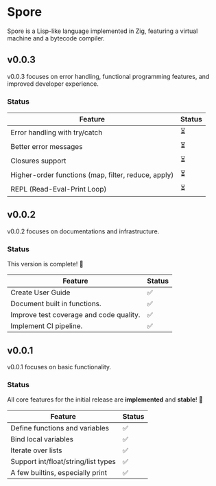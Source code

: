 # Spore

Spore is a Lisp-like language implemented in Zig, featuring a virtual machine
and a bytecode compiler.

## v0.0.3

v0.0.3 focuses on error handling, functional programming features, and improved developer experience.

### Status

| Feature                                             | Status |
|-----------------------------------------------------|--------|
| Error handling with try/catch                       | ⏳     |
| Better error messages                               | ⏳     |
| Closures support                                    | ⏳     |
| Higher-order functions (map, filter, reduce, apply) | ⏳     |
| REPL (Read-Eval-Print Loop)                         | ⏳     |

## v0.0.2

v0.0.2 focuses on documentations and infrastructure.

### Status

This version is complete! 🎉


| Feature                                 | Status |
|-----------------------------------------|--------|
| Create User Guide                       | ✅     |
| Document built in functions.            | ✅     |
| Improve test coverage and code quality. | ✅     |
| Implement CI pipeline.                  | ✅     |

## v0.0.1

v0.0.1 focuses on basic functionality.

### Status

All core features for the initial release are **implemented** and **stable**! 🎉


| Feature                             | Status |
|-------------------------------------|--------|
| Define functions and variables      | ✅     |
| Bind local variables                | ✅     |
| Iterate over lists                  | ✅     |
| Support int/float/string/list types | ✅     |
| A few builtins, especially print    | ✅     |
